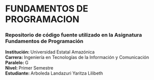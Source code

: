 <h1> FUNDAMENTOS DE PROGRAMACION </h1>

<h3>Repositorio de código fuente utilizado en la Asignatura Fundamentos de Programación</h3>

<p>
    <strong>Institución: </strong>Universidad Estatal Amazónica <br>
    <strong>Carrera: </strong>Ingeniería en Tecnologías de la Información y Comunicación <br>
    <strong>Paralelo: </strong> G <br> 
    <strong>Nivel: </strong>Primer Semestre <br>
    <strong>Estudiante: </strong>Arboleda Landazuri Yaritza Lilibeth <br> 
</p>
